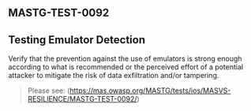##  MASTG-TEST-0092

## Testing Emulator Detection

Verify that the prevention against the use of emulators is strong enough according to what is recommended or the perceived effort of a potential attacker to mitigate the risk of data exfiltration and/or tampering.

> Please see: (https://mas.owasp.org/MASTG/tests/ios/MASVS-RESILIENCE/MASTG-TEST-0092/)